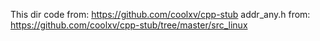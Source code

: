 This dir code from: https://github.com/coolxv/cpp-stub
addr_any.h from: https://github.com/coolxv/cpp-stub/tree/master/src_linux